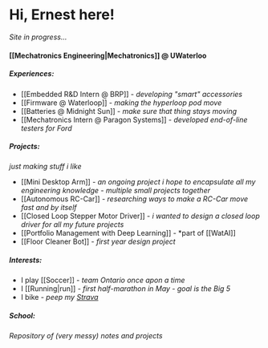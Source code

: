 # Hi, Ernest here!
*Site in progress...*
#### [[Mechatronics Engineering|Mechatronics]] @ UWaterloo
##### Experiences:
- [[Embedded R&D Intern @ BRP]] - *developing "smart" accessories*
- [[Firmware @ Waterloop]] - *making the hyperloop pod move*
- [[Batteries @ Midnight Sun]] - *make sure that thing stays moving*
- [[Mechatronics Intern @ Paragon Systems]] - *developed end-of-line testers for Ford* 
##### Projects:
*just making stuff i like*
- [[Mini Desktop Arm]] - *an ongoing project i hope to encapsulate all my engineering knowledge - multiple small projects together*
- [[Autonomous RC-Car]] - *researching ways to make a RC-Car move fast and by itself*
- [[Closed Loop Stepper Motor Driver]] - *i wanted to design a closed loop driver for all my future projects*
- [[Portfolio Management with Deep Learning]] - *part of [[WatAI]]
- [[Floor Cleaner Bot]] - *first year design project*
##### Interests:
- I play [[Soccer]] - *team Ontario once apon a time*
- I [[Running|run]] - *first half-marathon in May - goal is the Big 5*
- I bike - *peep my [Strava](https://strava.app.link/0cGqWokPRHb)*
##### School:
*Repository of (very messy) notes and projects*